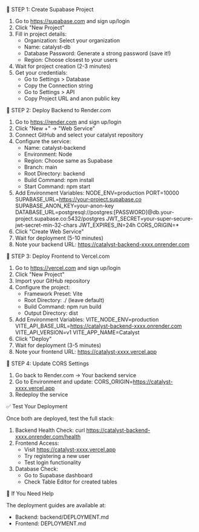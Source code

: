 🚀 STEP 1: Create Supabase Project

1. Go to https://supabase.com and sign up/login
2. Click "New Project"
3. Fill in project details:
   - Organization: Select your organization
   - Name: catalyst-db
   - Database Password: Generate a strong password (save it!)
   - Region: Choose closest to your users
4. Wait for project creation (2-3 minutes)
5. Get your credentials:
   - Go to Settings > Database
   - Copy the Connection string
   - Go to Settings > API
   - Copy Project URL and anon public key

🚀 STEP 2: Deploy Backend to Render.com

1. Go to https://render.com and sign up/login
2. Click "New +" → "Web Service"
3. Connect GitHub and select your catalyst repository
4. Configure the service:
   - Name: catalyst-backend
   - Environment: Node
   - Region: Choose same as Supabase
   - Branch: main
   - Root Directory: backend
   - Build Command: npm install
   - Start Command: npm start
5. Add Environment Variables:
   NODE_ENV=production
   PORT=10000
   SUPABASE_URL=https://your-project.supabase.co
   SUPABASE_ANON_KEY=your-anon-key
   DATABASE_URL=postgresql://postgres:[PASSWORD]@db.your-project.supabase.co:5432/postgres
   JWT_SECRET=your-super-secure-jwt-secret-min-32-chars
   JWT_EXPIRES_IN=24h
   CORS_ORIGIN=*
6. Click "Create Web Service"
7. Wait for deployment (5-10 minutes)
8. Note your backend URL: https://catalyst-backend-xxxx.onrender.com

🚀 STEP 3: Deploy Frontend to Vercel.com

1. Go to https://vercel.com and sign up/login
2. Click "New Project"
3. Import your GitHub repository
4. Configure the project:
   - Framework Preset: Vite
   - Root Directory: ./ (leave default)
   - Build Command: npm run build
   - Output Directory: dist
5. Add Environment Variables:
   VITE_NODE_ENV=production
   VITE_API_BASE_URL=https://catalyst-backend-xxxx.onrender.com
   VITE_API_VERSION=v1
   VITE_APP_NAME=Catalyst
6. Click "Deploy"
7. Wait for deployment (3-5 minutes)
8. Note your frontend URL: https://catalyst-xxxx.vercel.app

🚀 STEP 4: Update CORS Settings

1. Go back to Render.com → Your backend service
2. Go to Environment and update:
   CORS_ORIGIN=https://catalyst-xxxx.vercel.app
3. Redeploy the service

✅ Test Your Deployment

Once both are deployed, test the full stack:

1. Backend Health Check:
   curl https://catalyst-backend-xxxx.onrender.com/health
2. Frontend Access:
   - Visit https://catalyst-xxxx.vercel.app
   - Try registering a new user
   - Test login functionality
3. Database Check:
   - Go to Supabase dashboard
   - Check Table Editor for created tables

🔧 If You Need Help

The deployment guides are available at:
- Backend: backend/DEPLOYMENT.md
- Frontend: DEPLOYMENT.md

